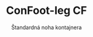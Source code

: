 ---
title: "ConFoot-leg CF"
subtitle: "Štandardná noha kontajnera"
mainImage: "/images/products/confoot-leg-cf-main.jpg"
gallery:
  - "/images/products/confoot-leg-cf-1.jpg"
  - "/images/products/confoot-leg-cf-2.jpg"
  - "/images/products/confoot-leg-cf-3.jpg"
shortDescription: "ConFoot-leg CF je náš štandardný model nohy kontajnera, ktorý znižuje čas potrebný na presun a vykládku kontajnerov, pričom umožňuje, aby kontajnery zostali čakať na vykládku, čím vodiči nemusia čakať."
technicalDescription: "Model CF umožňuje využitie kontajnerov ako dodatočného úložného priestoru, pričom zostávajú pripravené na presun kedykoľvek – stačí pretiahnuť príves pod kontajner a cesta pokračuje."
videoID: "C2KwnEb-npU"
specifications:
  - name: "Hmotnosť"
    value: "24 kg na nohu"
  - name: "Nosnosť"
    value: "34 ton"
  - name: "Rozsah nastavenia"
    value: "1 043 mm až 1 448 mm"
  - name: "Materiál"
    value: "Oceľ prvej triedy"
price: "3.600 EUR"
priceVAT: "4.356 EUR"
pricingNotes: "K dispozícii sú objemové zľavy. Pre viac informácií nás kontaktujte."
buyLink: "/contact"
howToUse: |
  1. Umiestnite CF nohu na rohový odliatok kontajnera
  2. Aktivujte zámkový mechanizmus
  3. Podľa potreby nastavte výšku v rozsahu od 1 043 mm do 1 448 mm
  4. Opakujte pre všetky potrebné rohy
  5. Spustite príves a odjazdom nechajte kontajner na nohách
benefits:
  - title: "Úspora času"
    description: "Znižuje čas potrebný na presun a vykládku kontajnerov, keďže kontajnery môžu byť ponechané čakať na vykládku"
  - title: "Efektivita vodiča"
    description: "Vodiči nemusia čakať počas vykládky, čím sa oslobodzujú pre iné úlohy"
  - title: "Dodatočné úložisko"
    description: "Kontajnery možno používať ako dodatočný úložný priestor, keď nie sú v preprave"
  - title: "Okamžitá mobilita"
    description: "Kontajnery sú vždy pripravené na presun – stačí pretiahnuť príves pod kontajner a cesta pokračuje"
  - title: "Univerzálne využitie"
    description: "Vhodné na všeobecné použitie, úložisko, cisternové kontajnery a pre rôzne odvetvia"
  - title: "Optimalizácia nákladov"
    description: "Optimalizuje náklady a čas vďaka zjednodušeniu prepravných a skladovacích operácií"
articleContent: |
  ## Čo je ConFoot-leg CF?

  ConFoot-leg CF je štandardnou nohou kontajnerov navrhnutou na zjednodušenie prepravy, skladovania a logistických operácií. Toto všestranné riešenie znižuje čas potrebný na presun a vykládku kontajnerov, pričom umožňuje, aby kontajnery zostali čakať na vykládku, čo znamená, že vodiči nemusia čakať. Model CF premieňa nákladné kontajnery na flexibilné skladovacie jednotky, ktoré sú vždy pripravené na prepravu, keď je to potrebné.

  ## Hlavné výhody pre prepravu a logistiku

  ConFoot-leg CF poskytuje významné prevádzkové výhody pre podniky zaoberajúce sa prepravou a logistikou kontajnerov. Umožnením ponechania kontajnerov na nohách počas čakania na vykládku môžete optimalizovať čas vodičov a využitie vozového parku. Vodiči môžu odložiť kontajnery a okamžite pokračovať k ďalšiemu úkonu, čím sa odstránia nákladné čakacie doby pri nakladaní a vykládke.

  Okrem toho kontajnery vybavené nohami CF môžu slúžiť ako cenný dodatočný skladovací priestor, keď nie sú v preprave. Zostávajú vždy pripravené na presun – stačí pretiahnuť príves pod kontajner a cesta pokračuje. Táto univerzálnosť robí z CF ideálne riešenie pre podniky, ktoré chcú zvýšiť svoju logistickú efektívnosť a skladovaciu kapacitu.

  ## Ako to funguje

  ConFoot-leg CF sa bezpečne pripája k rohovým odliatkom kontajnera, čím poskytuje stabilnú oporu, keď je kontajner umiestnený na nakladanie, vykládku alebo skladovanie. Nohy disponujú rozsahom nastavenia od 1 043 mm do 1 448 mm, čo umožňuje flexibilné umiestnenie v rôznych prevádzkových prostrediach. Každá noha váži 24 kg, čo z nich robí ľahko manipulovateľné pre obsluhu, pričom systém poskytuje podstatnú nosnosť 34 ton.

  Inštalácia je jednoduchá:
  1. Umiestnite nohy CF na rohové odliatky kontajnera
  2. Aktivujte zámkový mechanizmus, aby ste nohy zabezpečili
  3. Nastavte výšku podľa vašich požiadaviek
  4. Spustite príves a odjazdom nechajte kontajner bezpečne opretý o nohy

  Keď nastane čas kontajner presunúť, stačí opäť pretiahnuť príves pod kontajner, zabezpečiť kontajner na príves a odstrániť nohy, a cesta pokračuje.

  ## Aplikácie ConFoot-leg CF

  ### Prepravné spoločnosti
  Prepravné spoločnosti majú z CF výraznú výhodu v optimalizácii využitia vozového parku. Vodiči môžu doručiť kontajnery na zákaznícke miesta a okamžite pokračovať k ďalšiemu úkonu, namiesto čakania na nakladanie a vykladanie. Táto efektívnosť môže výrazne zvýšiť produktívnu kapacitu existujúcich prívesových flotíl a znížiť prevádzkové náklady.

  ### Skladovanie a distribúcia
  Pri skladovaní a distribúcii ponúka CF cennú flexibilitu pri riadení toku kontajnerov. Kontajnery môžu byť umiestnené v dočasných skladovacích priestoroch na nohách, čo vytvára dodatočnú kapacitu počas špičkových období. Tento prístup znižuje preťaženie pri nakladacích plošinách a umožňuje efektívnejšie plánovanie nakladacích a vykládacích operácií.

  ### Výrobná zariadenia
  Výrobná zariadenia môžu využívať kontajnery vybavené CF nohami ako flexibilný dodatočný skladovací priestor pre suroviny alebo hotové výrobky. Umiestnením kontajnerov blízko výrobných oblastí je materiál ľahko dostupný kedykoľvek je potrebné, čím sa znižujú náklady na manipuláciu a zvyšuje výrobná efektívnosť.

  ### Maloobchodné prevádzky
  Maloobchodné podniky môžu využiť CF nohy pre sezónne skladovacie riešenia, pričom sú kontajnery umiestnené na strategických miestach na podporu správy zásob počas špičkových období. Tento prístup poskytuje nákladovo efektívnu dodatočnú kapacitu bez nutnosti trvalého rozširovania zariadení.

  ## Technické špecifikácie

  - **Nosnosť**: 34 ton
  - **Hmotnosť**: 24 kg na nohu
  - **Rozsah nastavenia**: 1 043 mm až 1 448 mm
  - **Materiál**: Oceľ prvej triedy s odolným povrchom
  - **Kompatibilita**: Štandardné rohové odliatky nákladných kontajnerov

  ConFoot-leg CF predstavuje praktické riešenie pre zjednodušenie prepravných a skladovacích operácií, ktoré ponúka podnikom spôsob, ako optimalizovať náklady a využitie času. Umožnením, aby kontajnery boli ponechané čakať na vykládku a využité ako dodatočný skladovací priestor, CF pomáha podnikom dosiahnuť väčšiu efektívnosť a flexibilitu pri manipulácii s kontajnermi.
---